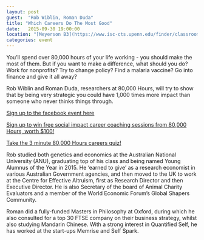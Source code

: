 ```yaml
---
layout: post
guest:  "Rob Wiblin, Roman Duda"
title: "Which Careers Do The Most Good"
date:   2015-09-30 19:00:00
location: "[Meyerson B3](https://www.isc-cts.upenn.edu/finder/classroominfo.asp?id=MEYH-B3)"
categories: event
---
```


You’ll spend over 80,000 hours of your life working - you should make the most of them. But if you want to make a difference, what should you do? Work for nonprofits? Try to change policy? Find a malaria vaccine? Go into finance and give it all away?

Rob Wiblin and Roman Duda, researchers at 80,000 Hours, will try to show that by being very strategic you could have 1,000 times more impact than someone who never thinks things through.

[Sign up to the facebook event here](https://www.facebook.com/events/341657799368984/)

[Sign up to win free social impact career coaching sessions from 80,000 Hours, worth $100!](https://80000hours.org/giveaways/win-free-80000-hours-social-impact-coaching-at-upenn/)

[Take the 3 minute 80,000 Hours careers quiz!](https://80000hours.org/)

Rob studied both genetics and economics at the Australian National University (ANU), graduating top of his class and being named Young Alumnus of the Year in 2015. He ‘earned to give’ as a research economist in various Australian Government agencies, and then moved to the UK to work at the Centre for Effective Altruism, first as Research Director and then Executive Director. He is also Secretary of the board of Animal Charity Evaluators and a member of the World Economic Forum’s Global Shapers Community.

Roman did a fully-funded Masters in Philosophy at Oxford, during which he also consulted for a top 30 FTSE company on their business strategy, whilst also studying Mandarin Chinese. With a strong interest in Quantified Self, he has worked at the start-ups Memrise and Self Spark.
